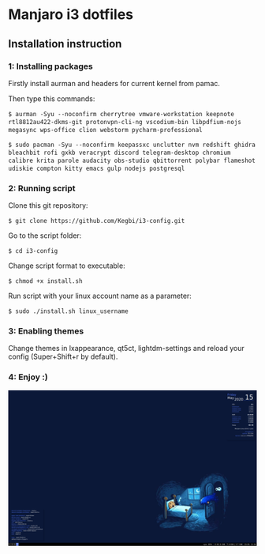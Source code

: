 # Manjaro i3 dotfiles

## Installation instruction

### 1: Installing packages

Firstly install aurman and headers for current kernel from pamac.

Then type this commands:
```
$ aurman -Syu --noconfirm cherrytree vmware-workstation keepnote rtl8812au422-dkms-git protonvpn-cli-ng vscodium-bin libpdfium-nojs megasync wps-office clion webstorm pycharm-professional
```
```
$ sudo pacman -Syu --noconfirm keepassxc unclutter nvm redshift ghidra bleachbit rofi gxkb veracrypt discord telegram-desktop chromium calibre krita parole audacity obs-studio qbittorrent polybar flameshot udiskie compton kitty emacs gulp nodejs postgresql
```

### 2: Running script 

Clone this git repository:
```
$ git clone https://github.com/Kegbi/i3-config.git
```

Go to the script folder:
```
$ cd i3-config
```

Change script format to executable:
```
$ chmod +x install.sh
```

Run script with your linux account name as a parameter:
```
$ sudo ./install.sh linux_username
```

### 3: Enabling themes

Change themes in lxappearance, qt5ct, lightdm-settings and reload your config (Super+Shift+r by default).

### 4: Enjoy :)
![Screenshot](./images/screenshot.png)
